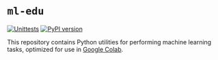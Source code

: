 # `ml-edu`

[![Unittests](https://github.com/google/ml-edu/actions/workflows/pytest_and_autopublish.yml/badge.svg)](https://github.com/google/ml-edu/actions/workflows/pytest_and_autopublish.yml)
[![PyPI version](https://badge.fury.io/py/google-ml-edu.svg)](https://badge.fury.io/py/google-ml-edu)

This repository contains Python utilities for performing machine learning tasks, optimized for use in [Google Colab](https://colab.research.google.com/).
